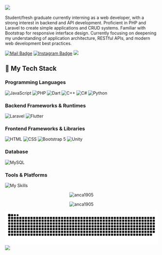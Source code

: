 <img src="https://capsule-render.vercel.app/api?type=waving&height=150&color=0:3a8296,100:091519&text=Muh%20Arsyad%20Ramsi&reversal=false&textBg=false&animation=twinkling&fontAlign=50&fontSize=50&fontColor=61DAFB&fontAlignY=45&desc=A%20Web%20Developer&descSize=30&descAlignY=85" />

Student/fresh graduate currently interning as a web developer, with a strong interest in backend and API development.
Proficient in PHP and Laravel to create simple applications and CRUD systems. Familiar with Bootstrap for responsive interface design. Currently focusing on deepening my understanding of application architecture, RESTful APIs, and modern web development best practices.

[![Mail Badge](https://img.shields.io/badge/-arsyadhijrah49720@gmail.com-dc2626?style=flat&labelColor=dc2626&logo=gmail&logoColor=white)](mailto:arsyadhijrah49720@gmail.com)
[![Instagram Badge](https://img.shields.io/badge/-@anca_is_core-c026d3?style=flat&labelColor=c026d3&logo=instagram&logoColor=white)](https://instagram.com/anca_is_core) 
[![](https://komarev.com/ghpvc/?username=anca1905&color=blue)](https://github.com/anca1905/anca1905)

## 🌱 My Tech Stack

### Programming Languages

![JavaScript](https://img.shields.io/badge/JavaScript-F7DF1E?style=for-the-badge&logo=javascript&logoColor=black)
![PHP](https://img.shields.io/badge/PHP-777BB4?style=for-the-badge&logo=php&logoColor=white)
![Dart](https://img.shields.io/badge/Dart-0175C2?style=for-the-badge&logo=dart&logoColor=white)
![C++](https://img.shields.io/badge/C++-00599C?style=for-the-badge&logo=c%2B%2B&logoColor=white)
![C#](https://img.shields.io/badge/C%23-239120?style=for-the-badge&logo=c-sharp&logoColor=white)
![Python](https://img.shields.io/badge/Python-3776AB?style=for-the-badge&logo=python&logoColor=white)

### Backend Frameworks & Runtimes

![Laravel](https://img.shields.io/badge/Laravel-FF2D20?style=for-the-badge&logo=laravel&logoColor=white)
![Flutter](https://img.shields.io/badge/Flutter-02569B?style=for-the-badge&logo=flutter&logoColor=white)


### Frontend Frameworks & Libraries

![HTML](https://img.shields.io/badge/HTML5-E34F26?style=for-the-badge&logo=html5&logoColor=white)
![CSS](https://img.shields.io/badge/CSS3-1572B6?style=for-the-badge&logo=css3&logoColor=white)
![Bootstrap 5](https://img.shields.io/badge/Bootstrap-7952B3?style=for-the-badge&logo=bootstrap&logoColor=white)
![Unity](https://img.shields.io/badge/Unity-000000?style=for-the-badge&logo=unity&logoColor=white)

### Database

![MySQL](https://img.shields.io/badge/MySQL-4479A1?style=for-the-badge&logo=mysql&logoColor=white)

### Tools & Platforms

![My Skills](https://skillicons.dev/icons?i=vscode,anaconda,arduino,github,git,notion)

<p align="center">
  <img src="https://github-readme-stats.vercel.app/api?username=anca1905&theme=tokyonight&show_icons=true&" alt="anca1905" />
</p>
<p align="center">
  <img src="https://github-readme-streak-stats.herokuapp.com/?user=anca1905&theme=tokyonight&card_width=470" alt="anca1905" />
</p>


![](./profile-3d-contrib/github-contribution-grid-snake.svg)
<img src="[https://capsule-render.vercel.app/api?type=waving&height=150&color=0:3a8296,100:091519&reversal=false&textBg=false&animation=twinkling&fontAlign=50&fontSize=50&fontColor=61DAFB&fontAlignY=45&descSize=30&descAlignY=85&section=footer](https://capsule-render.vercel.app/apitype=waving&height=125&color=0:3a8296,100:091519&reversal=false&textBg=false&animation=twinkling&fontAlign=50&fontSize=50&fontColor=61DAFB&fontAlignY=50&descSize=30&descAlignY=50&section=footer&descAlign=50)" />



